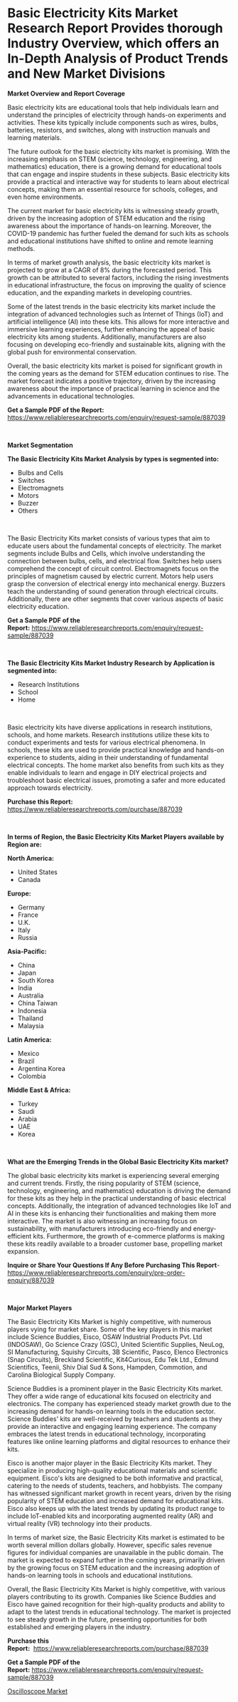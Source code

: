 <p><h1>Basic Electricity Kits Market Research Report Provides thorough Industry Overview, which offers an In-Depth Analysis of Product Trends and New Market Divisions</h1></p><p><strong>Market Overview and Report Coverage</strong></p>
<p><p>Basic electricity kits are educational tools that help individuals learn and understand the principles of electricity through hands-on experiments and activities. These kits typically include components such as wires, bulbs, batteries, resistors, and switches, along with instruction manuals and learning materials.</p><p>The future outlook for the basic electricity kits market is promising. With the increasing emphasis on STEM (science, technology, engineering, and mathematics) education, there is a growing demand for educational tools that can engage and inspire students in these subjects. Basic electricity kits provide a practical and interactive way for students to learn about electrical concepts, making them an essential resource for schools, colleges, and even home environments.</p><p>The current market for basic electricity kits is witnessing steady growth, driven by the increasing adoption of STEM education and the rising awareness about the importance of hands-on learning. Moreover, the COVID-19 pandemic has further fueled the demand for such kits as schools and educational institutions have shifted to online and remote learning methods.</p><p>In terms of market growth analysis, the basic electricity kits market is projected to grow at a CAGR of 8% during the forecasted period. This growth can be attributed to several factors, including the rising investments in educational infrastructure, the focus on improving the quality of science education, and the expanding markets in developing countries.</p><p>Some of the latest trends in the basic electricity kits market include the integration of advanced technologies such as Internet of Things (IoT) and artificial intelligence (AI) into these kits. This allows for more interactive and immersive learning experiences, further enhancing the appeal of basic electricity kits among students. Additionally, manufacturers are also focusing on developing eco-friendly and sustainable kits, aligning with the global push for environmental conservation.</p><p>Overall, the basic electricity kits market is poised for significant growth in the coming years as the demand for STEM education continues to rise. The market forecast indicates a positive trajectory, driven by the increasing awareness about the importance of practical learning in science and the advancements in educational technologies.</p></p>
<p><strong>Get a Sample PDF of the Report:</strong> <a href="https://www.reliableresearchreports.com/enquiry/request-sample/887039">https://www.reliableresearchreports.com/enquiry/request-sample/887039</a></p>
<p>&nbsp;</p>
<p><strong>Market Segmentation</strong></p>
<p><strong>The Basic Electricity Kits Market Analysis by types is segmented into:</strong></p>
<p><ul><li>Bulbs and Cells</li><li>Switches</li><li>Electromagnets</li><li>Motors</li><li>Buzzer</li><li>Others</li></ul></p>
<p>&nbsp;</p>
<p><p>The Basic Electricity Kits market consists of various types that aim to educate users about the fundamental concepts of electricity. The market segments include Bulbs and Cells, which involve understanding the connection between bulbs, cells, and electrical flow. Switches help users comprehend the concept of circuit control. Electromagnets focus on the principles of magnetism caused by electric current. Motors help users grasp the conversion of electrical energy into mechanical energy. Buzzers teach the understanding of sound generation through electrical circuits. Additionally, there are other segments that cover various aspects of basic electricity education.</p></p>
<p><strong>Get a Sample PDF of the Report:</strong>&nbsp;<a href="https://www.reliableresearchreports.com/enquiry/request-sample/887039">https://www.reliableresearchreports.com/enquiry/request-sample/887039</a></p>
<p>&nbsp;</p>
<p><strong>The Basic Electricity Kits Market Industry Research by Application is segmented into:</strong></p>
<p><ul><li>Research Institutions</li><li>School</li><li>Home</li></ul></p>
<p>&nbsp;</p>
<p><p>Basic electricity kits have diverse applications in research institutions, schools, and home markets. Research institutions utilize these kits to conduct experiments and tests for various electrical phenomena. In schools, these kits are used to provide practical knowledge and hands-on experience to students, aiding in their understanding of fundamental electrical concepts. The home market also benefits from such kits as they enable individuals to learn and engage in DIY electrical projects and troubleshoot basic electrical issues, promoting a safer and more educated approach towards electricity.</p></p>
<p><strong>Purchase this Report:</strong>&nbsp; <a href="https://www.reliableresearchreports.com/purchase/887039">https://www.reliableresearchreports.com/purchase/887039</a></p>
<p>&nbsp;</p>
<p><strong>In terms of Region, the Basic Electricity Kits Market Players available by Region are:</strong></p>
<p>
    <p> <strong> North America: </strong>
        <ul>
            <li>United States</li>
            <li>Canada</li>
        </ul>
        </p> 
    <p> <strong> Europe: </strong>
        <ul>
            <li>Germany</li>
            <li>France</li>
            <li>U.K.</li>
            <li>Italy</li>
            <li>Russia</li>
        </ul>
        </p> 
    <p> <strong> Asia-Pacific: </strong>
        <ul>
            <li>China</li>
            <li>Japan</li>
            <li>South Korea</li>
            <li>India</li>
            <li>Australia</li>
            <li>China Taiwan</li>
            <li>Indonesia</li>
            <li>Thailand</li>
            <li>Malaysia</li>
        </ul>
        </p> 
    <p> <strong> Latin America: </strong>
        <ul>
            <li>Mexico</li>
            <li>Brazil</li>
            <li>Argentina Korea</li>
            <li>Colombia</li>
        </ul>
        </p> 
    <p> <strong> Middle East & Africa: </strong>
        <ul>
            <li>Turkey</li>
            <li>Saudi</li>
            <li>Arabia</li>
            <li>UAE</li>
            <li>Korea</li>
        </ul>
    </p>
    </p>
<p>&nbsp;</p>
<p><strong>What are the Emerging Trends in the Global Basic Electricity Kits market?</strong></p>
<p><p>The global basic electricity kits market is experiencing several emerging and current trends. Firstly, the rising popularity of STEM (science, technology, engineering, and mathematics) education is driving the demand for these kits as they help in the practical understanding of basic electrical concepts. Additionally, the integration of advanced technologies like IoT and AI in these kits is enhancing their functionalities and making them more interactive. The market is also witnessing an increasing focus on sustainability, with manufacturers introducing eco-friendly and energy-efficient kits. Furthermore, the growth of e-commerce platforms is making these kits readily available to a broader customer base, propelling market expansion.</p></p>
<p><strong>Inquire or Share Your Questions If Any Before Purchasing This Report</strong>- <a href="https://www.reliableresearchreports.com/enquiry/pre-order-enquiry/887039">https://www.reliableresearchreports.com/enquiry/pre-order-enquiry/887039</a></p>
<p>&nbsp;</p>
<p><strong>Major Market Players</strong></p>
<p><p>The Basic Electricity Kits Market is highly competitive, with numerous players vying for market share. Some of the key players in this market include Science Buddies, Eisco, OSAW Industrial Products Pvt. Ltd (INDOSAW), Go Science Crazy (GSC), United Scientific Supplies, NeuLog, SI Manufacturing, Squishy Circuits, 3B Scientific, Pasco, Elenco Electronics (Snap Circuits), Breckland Scientific, Kit4Curious, Edu Tek Ltd., Edmund Scientifics, Teenii, Shiv Dial Sud & Sons, Hampden, Commotion, and Carolina Biological Supply Company.</p><p>Science Buddies is a prominent player in the Basic Electricity Kits market. They offer a wide range of educational kits focused on electricity and electronics. The company has experienced steady market growth due to the increasing demand for hands-on learning tools in the education sector. Science Buddies' kits are well-received by teachers and students as they provide an interactive and engaging learning experience. The company embraces the latest trends in educational technology, incorporating features like online learning platforms and digital resources to enhance their kits.</p><p>Eisco is another major player in the Basic Electricity Kits market. They specialize in producing high-quality educational materials and scientific equipment. Eisco's kits are designed to be both informative and practical, catering to the needs of students, teachers, and hobbyists. The company has witnessed significant market growth in recent years, driven by the rising popularity of STEM education and increased demand for educational kits. Eisco also keeps up with the latest trends by updating its product range to include IoT-enabled kits and incorporating augmented reality (AR) and virtual reality (VR) technology into their products.</p><p>In terms of market size, the Basic Electricity Kits market is estimated to be worth several million dollars globally. However, specific sales revenue figures for individual companies are unavailable in the public domain. The market is expected to expand further in the coming years, primarily driven by the growing focus on STEM education and the increasing adoption of hands-on learning tools in schools and educational institutions.</p><p>Overall, the Basic Electricity Kits Market is highly competitive, with various players contributing to its growth. Companies like Science Buddies and Eisco have gained recognition for their high-quality products and ability to adapt to the latest trends in educational technology. The market is projected to see steady growth in the future, presenting opportunities for both established and emerging players in the industry.</p></p>
<p><strong>Purchase this Report:</strong>&nbsp;&nbsp;<a href="https://www.reliableresearchreports.com/purchase/887039">https://www.reliableresearchreports.com/purchase/887039</a></p>
<p></p>
<p><strong>Get a Sample PDF of the Report:</strong>&nbsp;<a href="https://www.reliableresearchreports.com/enquiry/request-sample/887039">https://www.reliableresearchreports.com/enquiry/request-sample/887039</a></p>
<p><p><a href="https://github.com/RichRobinson5/Market-Research-Report-List-3/blob/main/oscilloscope-market.md">Oscilloscope Market</a></p></p>